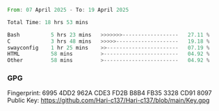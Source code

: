 <!--START_SECTION:waka-->

```rust
From: 07 April 2025 - To: 19 April 2025

Total Time: 18 hrs 53 mins

Bash          5 hrs 23 mins   >>>>>>>------------------   27.11 %
C             3 hrs 48 mins   >>>>>--------------------   19.18 %
swayconfig    1 hr 25 mins    >>-----------------------   07.19 %
HTML          58 mins         >------------------------   04.92 %
Other         58 mins         >------------------------   04.92 %
```

<!--END_SECTION:waka-->

### GPG <br />
Fingerprint:     6995 4DD2 962A CDE3 FD2B B8B4 FB35 3328 CD91 8097 <br />
Public Key:      https://github.com/Hari-c137/Hari-c137/blob/main/Key.gpg
